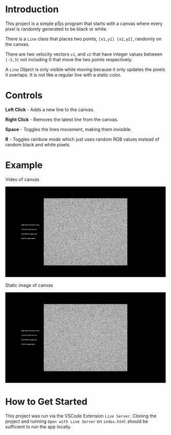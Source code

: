 # Introduction

This project is a simple p5js program that starts with a canvas where every pixel is randomly generated to be black or white.

There is a `Line` class that places two points, `[x1,y1] [x2,y2]`, randomly on the canvas. 

There are two velocity vectors `v1`, and `v2` that have integer values between `[-3,3]` not including 0 that move the two points respectively.

A `Line` Object is only visible while moving because it only updates the pixels it overlaps. It is not like a regular line with a static color.

# Controls

**Left Click** - Adds a new line to the canvas.

**Right Click** - Removes the latest line from the canvas.

**Space** - Toggles the lines movement, making them invisible.

**R** - Toggles rainbow mode which just uses random RGB values instead of random black and white pixels.

# Example

Video of canvas

![](https://github.com/trevorwinser/Invisible-Line/blob/main/Demo.gif)

Static image of canvas

![](https://github.com/trevorwinser/Invisible-Line/blob/main/Demo.png)

# How to Get Started

This project was run via the VSCode Extension `Live Server`. Cloning the project and running `Open with Live Server` on `index.html` should be sufficient to run the app locally.